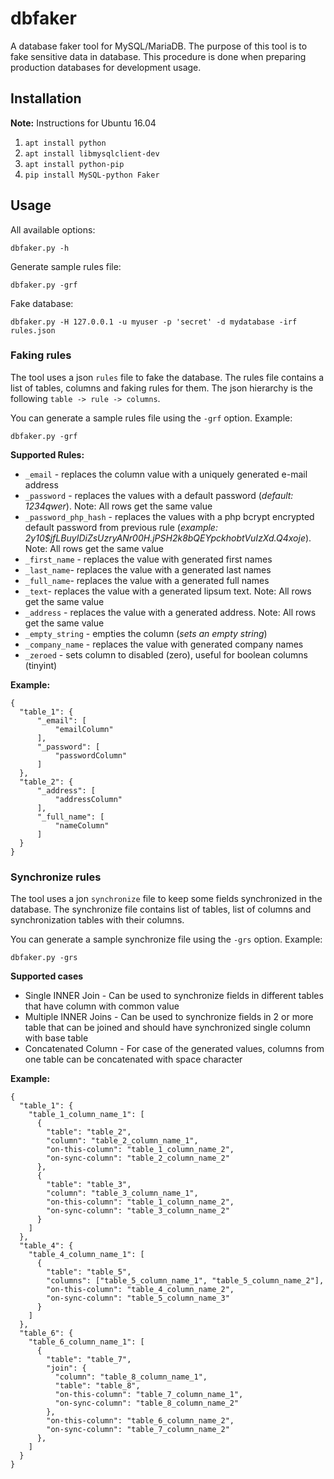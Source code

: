 # dbfaker
A database faker tool for MySQL/MariaDB.
The purpose of this tool is to fake sensitive data in database. This procedure is done when preparing production databases for development usage.

## Installation
**Note:** Instructions for Ubuntu 16.04

1. `apt install python`
2. `apt install libmysqlclient-dev`
3. `apt install python-pip`
4. `pip install MySQL-python Faker`

## Usage

All available options:

    dbfaker.py -h

Generate sample rules file:

    dbfaker.py -grf

Fake database:

    dbfaker.py -H 127.0.0.1 -u myuser -p 'secret' -d mydatabase -irf rules.json

### Faking rules
The tool uses a json `rules` file to fake the database. The rules file contains a list of tables, columns and faking rules for them.
The json hierarchy is the following `table -> rule -> columns`.

You can generate a sample rules file using the `-grf` option. Example:

    dbfaker.py -grf

**Supported Rules:**

* `_email` - replaces the column value with a uniquely generated e-mail address
* `_password` - replaces the values with a default password (*default: 1234qwer*). Note: All rows get the same value
* `_password_php_hash` - replaces the values with a php bcrypt encrypted default password from previous rule (*example: $2y$10$jfLBuyIDiZsUzryANr00H.jPSH2k8bQEYpckhobtVuIzXd.Q4xoje*). Note: All rows get the same value
* `_first_name` - replaces the value with generated first names
* `_last_name`- replaces the value with a generated last names
* `_full_name`- replaces the value with a generated full names
* `_text`- replaces the value with a generated lipsum text. Note: All rows get the same value
* `_address` - replaces the value with a generated address. Note: All rows get the same value
* `_empty_string` - empties the column (*sets an empty string*)
* `_company_name` - replaces the value with generated company names
* `_zeroed` - sets column to disabled (zero), useful for boolean columns (tinyint)

**Example:**

    {
      "table_1": {
          "_email": [
              "emailColumn"
          ],
          "_password": [
              "passwordColumn"
          ]
      },
      "table_2": {
          "_address": [
              "addressColumn"
          ],
          "_full_name": [
              "nameColumn"
          ]
      }
    }


### Synchronize rules
The tool uses a jon `synchronize` file to keep some fields synchronized in the database.
The synchronize file contains list of tables, list of columns and synchronization tables with their columns.

You can generate a sample synchronize file using the `-grs` option. Example:

    dbfaker.py -grs
    
**Supported cases**

* Single INNER Join - Can be used to synchronize fields in different tables that have column with common value
* Multiple INNER Joins - Can be used to synchronize fields in 2 or more table that can be joined and should have synchronized single column with base table
* Concatenated Column - For case of the generated values, columns from one table can be concatenated with space character

**Example:**

    {
      "table_1": {
        "table_1_column_name_1": [
          {
            "table": "table_2",
            "column": "table_2_column_name_1",
            "on-this-column": "table_1_column_name_2",
            "on-sync-column": "table_2_column_name_2"
          },
          {
            "table": "table_3",
            "column": "table_3_column_name_1",
            "on-this-column": "table_1_column_name_2",
            "on-sync-column": "table_3_column_name_2"
          }
        ]
      },
      "table_4": {
        "table_4_column_name_1": [
          {
            "table": "table_5",
            "columns": ["table_5_column_name_1", "table_5_column_name_2"],
            "on-this-column": "table_4_column_name_2",
            "on-sync-column": "table_5_column_name_3"
          }
        ]
      },
      "table_6": {
        "table_6_column_name_1": [
          {
            "table": "table_7",
            "join": {
              "column": "table_8_column_name_1",
              "table": "table_8",
              "on-this-column": "table_7_column_name_1",
              "on-sync-column": "table_8_column_name_2"
            },
            "on-this-column": "table_6_column_name_2",
            "on-sync-column": "table_7_column_name_2"
          },
        ]
      }
    }
